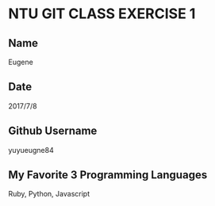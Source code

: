 # NTU GIT CLASS EXERCISE 1

Name
----
Eugene

Date
----
2017/7/8

Github Username
---------------
yuyueugne84

My Favorite 3 Programming Languages
--------------------------------
Ruby, Python, Javascript